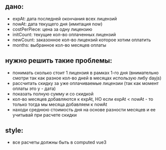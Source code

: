 ## дано:

- expAt: дата последней окончания всех лицензий
- nowAt: дата текущего дня (имитация now)
- costPerPiece: цена за одну лицензию
- initCount: текущие кол-во оплаченных лицензий
- newCount: заказонное кол-во лицензий которое хотим оплатить
- months: выбранное кол-во месяцев оплаты

## нужно решить такие проблемы:

- понимать сколько стоит 1 лицензия в рамках 1-го дня (внимательно смотри так как разное кол-во дней в месяцах использую либу dayjs)
- рассчитать скидку за уже оплачиваемые лицензии (так как момент оплаты это y - дата)
- показать полную сумму и со скидкой
- кол-во месяцев добавляются к expAt, НО если expAt < nowAt - то только тогда мы месяца добавляем к nowAt
- находи среднюю стоимость дня на основе разности месяцев и ее учитывай при расчете скидки

## style:

- все расчеты должны быть в computed vue3
